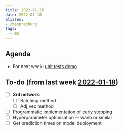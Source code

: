 ```yaml
---
title: 2022-01-25
date: 2022-01-18
aliases:
- /besprechung
tags:
  - ma
---
```


## Agenda
* For next week: [unit tests demo](unlisted/2022-02-01.md)

## To-do (from last week [2022-01-18](unlisted/2022-01-18.md))
* [ ] **3rd network**:
	* [ ] Batching method
	* [ ] Adj_vec method
* [ ] Programmatic implementation of early stopping
* [ ] Hyperparameter optimisation -- wanb or similar
* [ ] Get prediction times on model deployment
